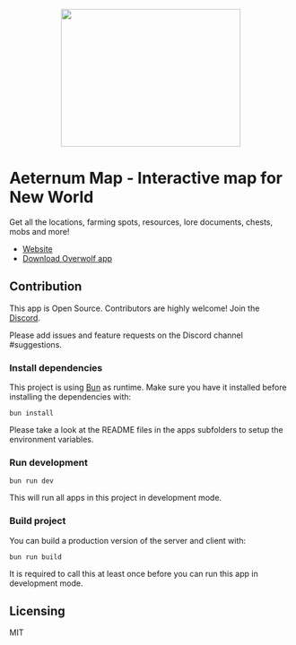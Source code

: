 <p align="center">
  <a href="https://aeternum-map.th.gl">
    <img src="/media/Big.jpg"
    width="320" height="246">
  </a>
</p>

# Aeternum Map - Interactive map for New World

Get all the locations, farming spots, resources, lore documents, chests, mobs and more!

- [Website](https://aeternum-map.th.gl)
- [Download Overwolf app](https://www.overwolf.com/app/Leon_Machens-Aeternum_Map)

## Contribution

This app is Open Source. Contributors are highly welcome!
Join the [Discord](https://discord.com/invite/NTZu8Px).

Please add issues and feature requests on the Discord channel #suggestions.

### Install dependencies

This project is using [Bun](https://bun.sh/) as runtime. Make sure you have it installed before installing the dependencies with:

```
bun install
```

Please take a look at the README files in the apps subfolders to setup the environment variables.

### Run development

```
bun run dev
```

This will run all apps in this project in development mode.

### Build project

You can build a production version of the server and client with:

```
bun run build
```

It is required to call this at least once before you can run this app in development mode.

## Licensing

MIT
